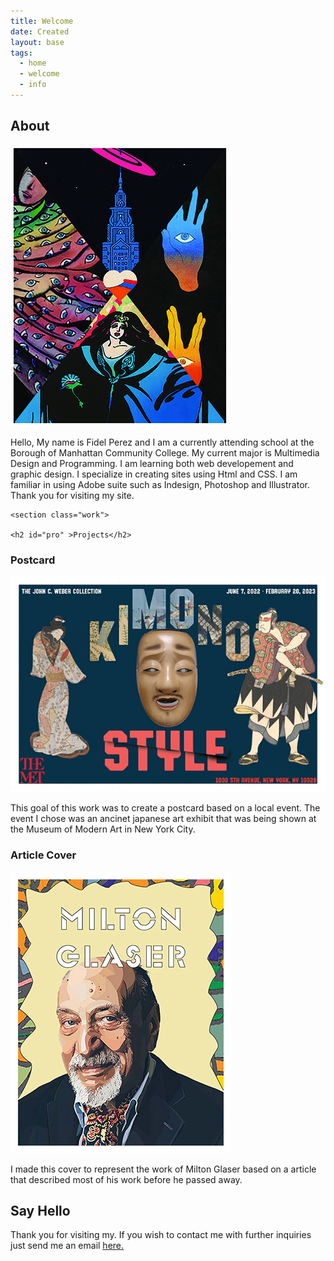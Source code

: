 ```yaml
---
title: Welcome
date: Created
layout: base
tags:
  - home
  - welcome
  - info
---
```

   <main>
     <section class="About">
      <h2 id="abo">About</h2>
      <img src="images/Article-back.jpg">
      <p>Hello, My name is Fidel Perez and I am a currently attending school at the Borough of Manhattan Community College. My current major is Multimedia Design and Programming. I am learning both web developement and graphic design. I specialize in creating sites using Html and CSS. I am familiar in using Adobe suite such as Indesign, Photoshop and Illustrator. Thank you for visiting my site.</p>
     </section>


    <section class="work">

    <h2 id="pro" >Projects</h2>


   <div class="projects">
   <div class="project1">
      <h3> Postcard </h3>
      <img src="images/moma-postcard.jpg">
      <p>This goal of this work was to create a postcard based on a local event. The event I chose was an ancinet japanese art exhibit that was being shown at the Museum of Modern Art in New York City.</p>
    </div>
   <div class="project2">
      <h3> Article Cover</h3>
      <img src="images/article-cover-copy.jpg">
      <p>I made this cover to represent the work of Milton Glaser based on a article that described most of his work before he passed away.</p>
    </div>  
    </div>  
  
   
  </section>
    <section class="contact">
      <h2 id="con" >Say Hello</h2>
      <p>Thank you for visiting my. If you wish to contact me with further inquiries<br> just send me an email <a href="mailto:fidel.perez@stu.bmcc.cuny.edu">here.</a></p>
     </section>

   </main>


